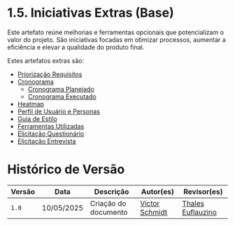 # 1.5. Iniciativas Extras (Base)

Este artefato reúne melhorias e ferramentas opcionais que potencializam o valor do projeto. São iniciativas focadas em otimizar processos, aumentar a eficiência e elevar a qualidade do produto final.

Estes artefatos extras são:

- [Priorização Requisitos](./Base/1.5.3.PriorizacaoMosCoW.md)
- [Cronograma](./Base/1.5.1.Cronograma.md)
    - [Cronograma Planejado](./Base/1.5.1.1.CronogramaPlanejado.md)
    - [Cronograma Executado](./Base/1.5.1.2.CronogramaExecutado.md)
- [Heatmap](./Base/1.5.2.Heatmap.md)
- [Perfil de Usuário e Personas](./Base/1.1.5.1.PerfilDeUsuarioEPersonas.md)
- [Guia de Estilo](./Base/1.5.8.GuiaEstilo.md)
- [Ferramentas Utilizadas](./Base/1.5.3.FerramentasUtilizadas.md)
- [Elicitação Questionário](./Base/1.1.5.2.Questionario.md)
- [Elicitação Entrevista](./Base/1.1.5.1.Entrevista.md)

# Histórico de Versão

| Versão | Data | Descrição | Autor(es) | Revisor(es) | 
|------|--------|-----------|-----------| ----------- | 
| `1.0` | 10/05/2025 | Criação do documento | [Víctor Schmidt](https://github.com/moonshinerd)               | [Thales Euflauzino](https://github.com/thaleseuflauzino)         |